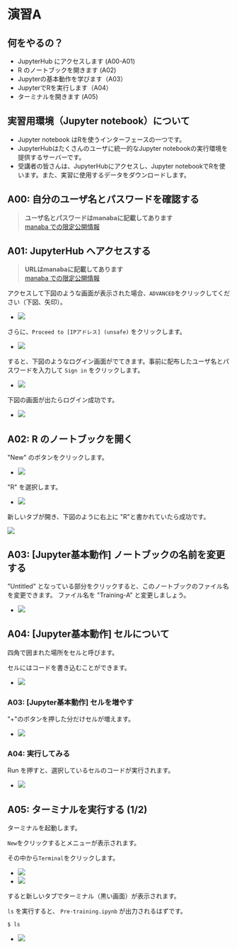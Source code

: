 # 演習A

## 何をやるの？

- JupyterHub にアクセスします (A00-A01)
- R のノートブックを開きます (A02)
- Jupyterの基本動作を学びます（A03）
- JupyterでRを実行します（A04）
- ターミナルを開きます (A05)

## 実習用環境（Jupyter notebook）について

- Jupyter notebook はRを使うインターフェースの一つです。
- JupyterHubはたくさんのユーザに統一的なJupyter notebookの実行環境を提供するサーバーです。
- 受講者の皆さんは、JupyterHubにアクセスし、Jupyter notebookでRを使います。また、実習に使用するデータをダウンロードします。

## A00: 自分のユーザ名とパスワードを確認する

> **ユーザ名とパスワードはmanabaに記載してあります**  
> [manaba での限定公開情報](https://manaba.tsukuba.ac.jp/ct/page_2358336c1958448)

## A01: JupyterHub へアクセスする

> **URLはmanabaに記載してあります**  
> [manaba での限定公開情報](https://manaba.tsukuba.ac.jp/ct/page_2358336c1958448)

アクセスして下図のような画面が表示された場合、`ADVANCED`をクリックしてください（下図、矢印）。

- ![](img/2021-02-06-19-57-07.png)

さらに、`Proceed to [IPアドレス] (unsafe)` をクリックします。

- ![](img/2021-02-06-19-58-57.png)

すると、下図のようなログイン画面がでてきます。事前に配布したユーザ名とパスワードを入力して `Sign in` をクリックします。

- ![](img/2021-02-06-19-59-19.png)

下図の画面が出たらログイン成功です。

- ![](img/2021-02-06-20-00-12.png)

## A02: R のノートブックを開く

"New" のボタンをクリックします。

- ![](img/2021-02-06-20-03-08.png)

"R" を選択します。

- ![](img/2021-02-06-20-01-50.png)

新しいタブが開き、下図のように右上に "R"と書かれていたら成功です。

![](img/2021-02-06-20-04-53.png)

## A03: [Jupyter基本動作] ノートブックの名前を変更する

"Untitled" となっている部分をクリックすると、このノートブックのファイル名を変更できます。
ファイル名を "Training-A" と変更しましょう。

- ![](img/2021-02-06-20-06-33.png)


## A04: [Jupyter基本動作] セルについて

四角で囲まれた場所をセルと呼びます。

セルにはコードを書き込むことができます。

- ![](img/2021-02-06-20-09-05.png)


### A03: [Jupyter基本動作] セルを増やす

"+"のボタンを押した分だけセルが増えます。

- ![](img/2021-02-06-20-11-26.png)

### A04: 実行してみる

Run を押すと、選択しているセルのコードが実行されます。

- ![](img/2021-02-06-20-13-23.png)


## A05: ターミナルを実行する (1/2)

ターミナルを起動します。

`New`をクリックするとメニューが表示されます。

その中から`Terminal`をクリックします。

- ![](img/tutorial_00_prepare_environment-b32a0.png)
- ![](img/tutorial_00_prepare_environment-646f1.png)

すると新しいタブでターミナル（黒い画面）が表示されます。

`ls` を実行すると、 `Pre-training.ipynb` が出力されるはずです。

```bash
$ ls
```

- ![](img/2021-02-06-20-30-50.png)

